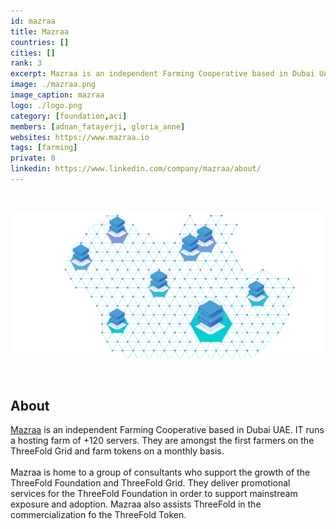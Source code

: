 ```yaml
---
id: mazraa
title: Mazraa
countries: []
cities: []
rank: 3
excerpt: Mazraa is an independent Farming Cooperative based in Dubai UAE.
image: ./mazraa.png
image_caption: mazraa
logo: ./logo.png
category: [foundation,aci]
members: [adnan_fatayerji, gloria_anne]
websites: https://www.mazraa.io
tags: [farming]
private: 0
linkedin: https://www.linkedin.com/company/mazraa/about/
---
```


<br/>

![mazraa](./mazraa2.png)

<br/>

## About

[Mazraa](https://www.mazraa.io) is an independent Farming Cooperative based in Dubai UAE. IT runs a hosting farm of +120 servers. They are amongst the first farmers on the ThreeFold Grid and farm tokens on a monthly basis.
<br/>
<br/>
Mazraa is home to a group of consultants who support the growth of the ThreeFold Foundation and ThreeFold Grid. They deliver promotional services for the ThreeFold Foundation in order to support mainstream exposure and adoption. Mazraa also assists ThreeFold in the commercialization fo the ThreeFold Token.

<!-- ## Mission

## Impact

## Powered by ThreeFold

## Join saving our planet!

## Support this project

## TFGrid Solution

### Roadmap

TODO: Add People
 -->


